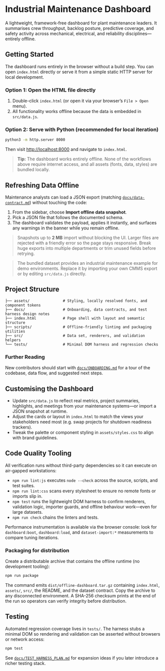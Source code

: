 # Industrial Maintenance Dashboard

A lightweight, framework-free dashboard for plant maintenance leaders. It summarises crew
throughput, backlog posture, predictive coverage, and safety activity across mechanical,
electrical, and reliability disciplines—entirely offline.

## Getting Started

The dashboard runs entirely in the browser without a build step. You can open `index.html`
directly or serve it from a simple static HTTP server for local development.

### Option 1: Open the HTML file directly

1. Double-click `index.html` (or open it via your browser’s `File > Open` menu).
2. All functionality works offline because the data is embedded in `src/data.js`.

### Option 2: Serve with Python (recommended for local iteration)

```bash
python3 -m http.server 8000
```

Then visit [http://localhost:8000](http://localhost:8000) and navigate to
`index.html`.

> **Tip:** The dashboard works entirely offline. None of the workflows above require internet
> access, and all assets (fonts, data, styles) are bundled locally.

## Refreshing Data Offline

Maintenance analysts can load a JSON export (matching [`docs/data-contract.md`](docs/data-contract.md))
without touching the code:

1. From the sidebar, choose **Import offline data snapshot**.
2. Pick a JSON file that follows the documented schema.
3. The dashboard validates the payload, applies it instantly, and surfaces any warnings in the
   banner while you remain offline.

> Snapshots up to **2 MB** import without blocking the UI. Larger files are rejected with a
> friendly error so the page stays responsive. Break huge exports into multiple departments or
> trim unused fields before retrying.

> The bundled dataset provides an industrial maintenance example for demo environments. Replace
> it by importing your own CMMS export or by editing `src/data.js` directly.

## Project Structure

```
├── assets/               # Styling, locally resolved fonts, and component tokens
├── docs/                 # Onboarding, data contracts, and test harness design notes
├── index.html            # Page shell with layout and semantic structure
├── scripts/              # Offline-friendly linting and packaging utilities
├── src/                  # Data set, renderers, and validation helpers
└── tests/                # Minimal DOM harness and regression checks
```

### Further Reading

New contributors should start with [`docs/ONBOARDING.md`](docs/ONBOARDING.md) for a tour of
the codebase, data flow, and suggested next steps.

## Customising the Dashboard

* Update `src/data.js` to reflect real metrics, project summaries, highlights, and
  meetings from your maintenance systems—or import a JSON snapshot at runtime.
* Adjust the cards or layout in `index.html` to match the views your stakeholders need
  most (e.g. swap projects for shutdown readiness trackers).
* Tweak the palette or component styling in `assets/styles.css` to align with brand
  guidelines.


## Code Quality Tooling

All verification runs without third-party dependencies so it can execute on air-gapped
workstations:

* `npm run lint:js` executes `node --check` across the source, scripts, and test suites.
* `npm run lint:css` scans every stylesheet to ensure no remote fonts or imports slip in.
* `npm test` runs the lightweight DOM harness to confirm renderers, validation logic, importer
  guards, and offline behaviour work—even for large datasets.
* `npm run check` chains the linters and tests.

Performance instrumentation is available via the browser console: look for
`dashboard:boot`, `dashboard:load`, and `dataset-import:*` measurements to compare tuning
iterations.

### Packaging for distribution

Create a distributable archive that contains the offline runtime (no development tooling):

```bash
npm run package
```

The command emits `dist/offline-dashboard.tar.gz` containing `index.html`, `assets/`, `src/`,
the README, and the dataset contract. Copy the archive to any disconnected environment. A
SHA-256 checksum prints at the end of the run so operators can verify integrity before
distribution.

## Testing

Automated regression coverage lives in `tests/`. The harness stubs a minimal DOM so rendering
and validation can be asserted without browsers or network access:

```bash
npm test
```

See [`docs/TEST_HARNESS_PLAN.md`](docs/TEST_HARNESS_PLAN.md) for expansion ideas if you later
introduce a richer testing stack.

